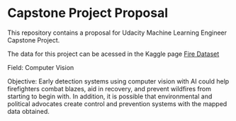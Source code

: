 # Capstone Project Proposal

This repository contains a proposal for Udacity Machine Learning Engineer Capstone Project.

The data for this project can be acessed in the Kaggle page [Fire Dataset](https://www.kaggle.com/phylake1337/fire-dataset)

Field: Computer Vision

Objective: Early detection systems using computer vision with AI could help firefighters combat blazes, aid in recovery, and prevent wildfires from starting to begin with. In addition, it is possible that environmental and political advocates create control and prevention systems with the mapped data obtained.
